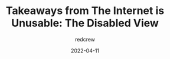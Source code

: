 ---
author: redcrew
date: 2022-04-11
publisher: lireodesigns
tags:
  - accessibility
target_url: https://www.lireo.com/takeaways-from-the-internet-is-unusable-the-disabled-view/
title: "Takeaways from The Internet is Unusable: The Disabled View"
---